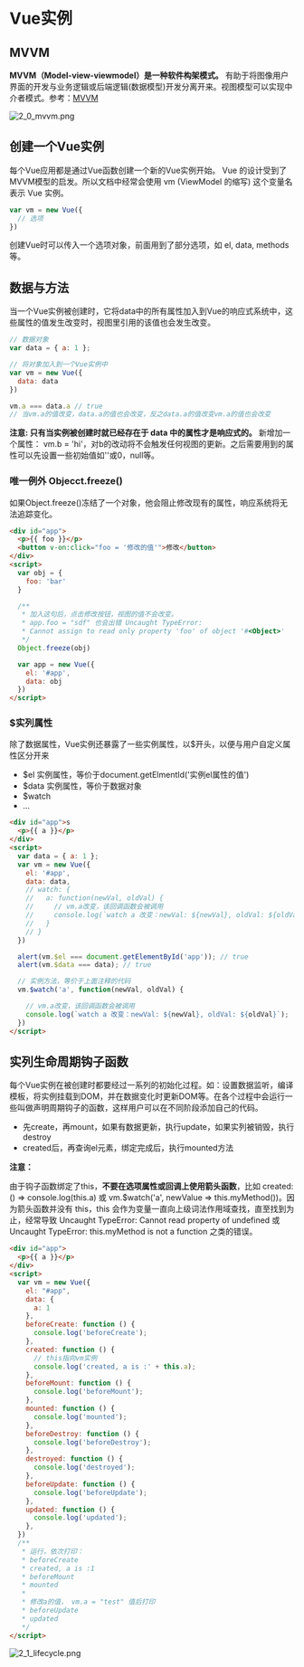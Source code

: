 
# Vue实例

## MVVM
**MVVM（Model-view-viewmodel）是一种软件构架模式。** 有助于将图像用户界面的开发与业务逻辑或后端逻辑(数据模型)开发分离开来。视图模型可以实现中介者模式。参考：[MVVM](/images/vue/https://zh.wikipedia.org/wiki/MVVM)

![2_0_mvvm.png](/images/vue/2_0_mvvm.png)


## 创建一个Vue实例
每个Vue应用都是通过Vue函数创建一个新的Vue实例开始。 Vue 的设计受到了MVVM模型的启发。所以文档中经常会使用 vm (ViewModel 的缩写) 这个变量名表示 Vue 实例。
```js
var vm = new Vue({
  // 选项
})
```

创建Vue时可以传入一个选项对象，前面用到了部分选项，如 el, data, methods等。

## 数据与方法
当一个Vue实例被创建时，它将data中的所有属性加入到Vue的响应式系统中，这些属性的值发生改变时，视图里引用的该值也会发生改变。

```js
// 数据对象
var data = { a: 1 };

// 将对象加入到一个Vue实例中
var vm = new Vue({
  data: data
})

vm.a === data.a // true
// 当vm.a的值改变，data.a的值也会改变，反之data.a的值改变vm.a的值也会改变
```

**注意: 只有当实例被创建时就已经存在于 data 中的属性才是响应式的。** 新增加一个属性： vm.b = 'hi'，对b的改动将不会触发任何视图的更新。之后需要用到的属性可以先设置一些初始值如''或0，null等。

### 唯一例外 Objecct.freeze()
如果Object.freeze()冻结了一个对象，他会阻止修改现有的属性，响应系统将无法追踪变化。
```html
<div id="app">
  <p>{{ foo }}</p>
  <button v-on:click="foo = '修改的值'">修改</button>
</div>
<script>
  var obj = {
    foo: 'bar'
  }

  /**
   * 加入这句后，点击修改按钮，视图的值不会改变。
   * app.foo = "sdf" 也会出错 Uncaught TypeError: 
   * Cannot assign to read only property 'foo' of object '#<Object>'
   */
  Object.freeze(obj)

  var app = new Vue({
    el: '#app',
    data: obj
  })
</script>
```
### $实列属性
除了数据属性，Vue实例还暴露了一些实例属性，以$开头，以便与用户自定义属性区分开来
- $el 实例属性，等价于document.getElmentId('实例el属性的值')
- $data 实例属性，等价于数据对象
- $watch 
- ...
```html
<div id="app">s
  <p>{{ a }}</p>
</div>
<script>
  var data = { a: 1 };
  var vm = new Vue({
    el: '#app',
    data: data,
    // watch: {
    //   a: function(newVal, oldVal) {
    //     // vm.a改变，该回调函数会被调用
    //     console.log(`watch a 改变：newVal: ${newVal}, oldVal: ${oldVal}`);
    //   }
    // }
  })

  alert(vm.$el === document.getElementById('app')); // true
  alert(vm.$data === data); // true

  // 实例方法，等价于上面注释的代码 
  vm.$watch('a', function(newVal, oldVal) {

    // vm.a改变，该回调函数会被调用
    console.log(`watch a 改变：newVal: ${newVal}, oldVal: ${oldVal}`);
  })
</script>
```

## 实列生命周期钩子函数
每个Vue实例在被创建时都要经过一系列的初始化过程。如：设置数据监听，编译模板，将实例挂载到DOM，并在数据变化时更新DOM等。在各个过程中会运行一些叫做声明周期钩子的函数，这样用户可以在不同阶段添加自己的代码。
- 先create，再mount，如果有数据更新，执行update，如果实列被销毁，执行destroy
- created后，再查询el元素，绑定完成后，执行mounted方法

**注意：**

由于钩子函数绑定了this，**不要在选项属性或回调上使用箭头函数**，比如 created: () => console.log(this.a) 或 vm.$watch('a', newValue => this.myMethod())。因为箭头函数并没有 this，this 会作为变量一直向上级词法作用域查找，直至找到为止，经常导致 Uncaught TypeError: Cannot read property of undefined 或 Uncaught TypeError: this.myMethod is not a function 之类的错误。

```html
<div id="app">
  <p>{{ a }}</p>
</div>
<script>
  var vm = new Vue({
    el: "#app",
    data: {
      a: 1
    },
    beforeCreate: function () {
      console.log('beforeCreate');
    },
    created: function () {
      // this指向vm实例
      console.log('created, a is :' + this.a);
    },
    beforeMount: function () {
      console.log('beforeMount');
    },
    mounted: function () {
      console.log('mounted');
    },
    beforeDestroy: function () {
      console.log('beforeDestroy');
    },
    destroyed: function () {
      console.log('destroyed');
    },
    beforeUpdate: function () {
      console.log('beforeUpdate');
    },        
    updated: function () {
      console.log('updated');
    },
  })
  /**
   * 运行，依次打印：
   * beforeCreate
   * created, a is :1
   * beforeMount  
   * mounted
   *
   * 修改a的值， vm.a = "test" 值后打印
   * beforeUpdate
   * updated 
   */
</script>
```
![2_1_lifecycle.png](/images/vue/2_1_lifecycle.png)
